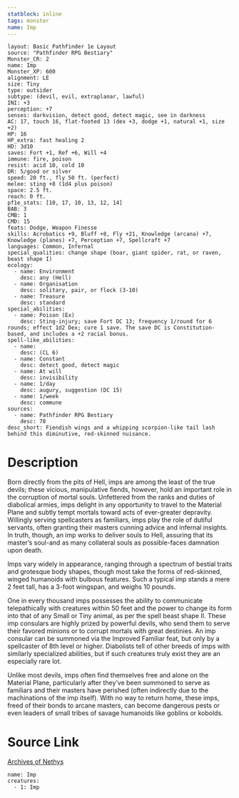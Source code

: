```yaml
---
statblock: inline
tags: monster
name: Imp
---
```

```statblock
layout: Basic Pathfinder 1e Layout
source: "Pathfinder RPG Bestiary"
Monster_CR: 2
name: Imp
Monster_XP: 600
alignment: LE
size: Tiny
type: outsider
subtype: (devil, evil, extraplanar, lawful)
INI: +3
perception: +7
senses: darkvision, detect good, detect magic, see in darkness
AC: 17, touch 16, flat-footed 13 (dex +3, dodge +1, natural +1, size +2)
HP: 16
HP_extra: fast healing 2
HD: 3d10
saves: Fort +1, Ref +6, Will +4
immune: fire, poison
resist: acid 10, cold 10
DR: 5/good or silver
speed: 20 ft., fly 50 ft. (perfect)
melee: sting +8 (1d4 plus poison)
space: 2.5 ft.
reach: 0 ft.
pf1e_stats: [10, 17, 10, 13, 12, 14]
BAB: 3
CMB: 1
CMD: 15
feats: Dodge, Weapon Finesse
skills: Acrobatics +9, Bluff +8, Fly +21, Knowledge (arcana) +7, Knowledge (planes) +7, Perception +7, Spellcraft +7
languages: Common, Infernal
special_qualities: change shape (boar, giant spider, rat, or raven, beast shape I)
ecology:
  - name: Environment
    desc: any (Hell)
  - name: Organisation
    desc: solitary, pair, or flock (3-10)
  - name: Treasure
    desc: standard
special_abilities:
  - name: Poison (Ex)
    desc: Sting-injury; save Fort DC 13; frequency 1/round for 6 rounds; effect 1d2 Dex; cure 1 save. The save DC is Constitution-based, and includes a +2 racial bonus.
spell-like_abilities:
  - name:
    desc: (CL 6)
  - name: Constant
    desc: detect good, detect magic
  - name: At will
    desc: invisibility
  - name: 1/day
    desc: augury, suggestion (DC 15)
  - name: 1/week
    desc: commune
sources:
  - name: Pathfinder RPG Bestiary
    desc: 78
desc_short: Fiendish wings and a whipping scorpion-like tail lash behind this diminutive, red-skinned nuisance.
```
# Description
Born directly from the pits of Hell, imps are among the least of the true devils; these vicious, manipulative fiends, however, hold an important role in the corruption of mortal souls. Unfettered from the ranks and duties of diabolical armies, imps delight in any opportunity to travel to the Material Plane and subtly tempt mortals toward acts of ever-greater depravity. Willingly serving spellcasters as familiars, imps play the role of dutiful servants, often granting their masters cunning advice and infernal insights. In truth, though, an imp works to deliver souls to Hell, assuring that its master’s soul-and as many collateral souls as possible-faces damnation upon death.

Imps vary widely in appearance, ranging through a spectrum of bestial traits and grotesque body shapes, though most take the forms of red-skinned, winged humanoids with bulbous features. Such a typical imp stands a mere 2 feet tall, has a 3-foot wingspan, and weighs 10 pounds.

One in every thousand imps possesses the ability to communicate telepathically with creatures within 50 feet and the power to change its form into that of any Small or Tiny animal, as per the spell beast shape II. These imp consulars are highly prized by powerful devils, who send them to serve their favored minions or to corrupt mortals with great destinies. An imp consular can be summoned via the Improved Familiar feat, but only by a spellcaster of 8th level or higher. Diabolists tell of other breeds of imps with similarly specialized abilities, but if such creatures truly exist they are an especially rare lot.

Unlike most devils, imps often find themselves free and alone on the Material Plane, particularly after they’ve been summoned to serve as familiars and their masters have perished (often indirectly due to the machinations of the imp itself). With no way to return home, these imps, freed of their bonds to arcane masters, can become dangerous pests or even leaders of small tribes of savage humanoids like goblins or kobolds.
# Source Link
[Archives of Nethys](https://aonprd.com/MonsterDisplay.aspx?ItemName=Imp)
```encounter-table
name: Imp
creatures:
  - 1: Imp
```
